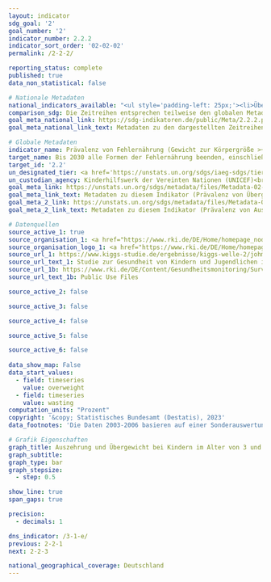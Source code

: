 ```yaml
---
layout: indicator    
sdg_goal: '2'    
goal_number: '2'    
indicator_number: 2.2.2    
indicator_sort_order: '02-02-02'    
permalink: /2-2-2/    

reporting_status: complete    
published: true    
data_non_statistical: false    

# Nationale Metadaten    
national_indicators_available: "<ul style='padding-left: 25px;'><li>Übergewicht</li> <li> Auszehrung</li></ul>"    
comparison_sdg: Die Zeitreihen entsprechen teilweise den globalen Metadaten.    
goal_meta_national_link: https://sdg-indikatoren.de/public/Meta/2.2.2.pdf
goal_meta_national_link_text: Metadaten zu den dargestellten Zeitreihen    

# Globale Metadaten    
indicator_name: Prävalenz von Fehlernährung (Gewicht zur Körpergröße >+2 oder <-2 Standardabweichung vom Median gemäß den Standards der WHO für das Wachstum von Kindern) bei Kindern unter 5 Jahren, nach Art der Fehlernährung (Auszehrung und Übergewicht)    
target_name: Bis 2030 alle Formen der Fehlernährung beenden, einschließlich durch Erreichung der international vereinbarten Zielvorgaben in Bezug auf Wachstumshemmung und Auszehrung bei Kindern unter 5 Jahren bis 2025, und den Ernährungsbedürfnissen von heranwachsenden Mädchen, schwangeren und stillenden Frauen und älteren Menschen Rechnung tragen    
target_id: '2.2'    
un_designated_tier: <a href='https://unstats.un.org/sdgs/iaeg-sdgs/tier-classification/' title='Klicken Sie hier um weitere Informationen zur UN-Tier-Klassifikation zu erhalten.'  target='_blank'>Tier I</a>    
un_custodian_agency: Kinderhilfswerk der Vereinten Nationen (UNICEF)<br>Weltgesundheitsorganisation (WHO)    
goal_meta_link: https://unstats.un.org/sdgs/metadata/files/Metadata-02-02-02a.pdf    
goal_meta_link_text: Metadaten zu diesem Indikator (Prävalenz von Übergewicht)
goal_meta_2_link: https://unstats.un.org/sdgs/metadata/files/Metadata-02-02-02b.pdf
goal_meta_2_link_text: Metadaten zu diesem Indikator (Prävalenz von Auszehrung)        

# Datenquellen
source_active_1: true
source_organisation_1: <a href="https://www.rki.de/DE/Home/homepage_node.html" target="_blank"> Robert Koch-Institut (RKI) </a>
source_organisation_logo_1: <a href="https://www.rki.de/DE/Home/homepage_node.html" target="_blank"><img src="https://g205sdgs.github.io/sdg-indicators/public/OrgImgDe/rki.png" alt="Logo rki" style="height:60px; width:148px"/></a>
source_url_1: https://www.kiggs-studie.de/ergebnisse/kiggs-welle-2/johm.html
source_url_text_1: Studie zur Gesundheit von Kindern und Jugendlichen in Deutschland (KiGGS) – KiGGS Welle 2
source_url_1b: https://www.rki.de/DE/Content/Gesundheitsmonitoring/Surveydaten/Surveydaten_node.html
source_url_text_1b: Public Use Files

source_active_2: false

source_active_3: false

source_active_4: false

source_active_5: false

source_active_6: false
    
data_show_map: False    
data_start_values: 
  - field: timeseries
    value: overweight
  - field: timeseries
    value: wasting    
computation_units: "Prozent"    
copyright: '&copy; Statistisches Bundesamt (Destatis), 2023'    
data_footnotes: 'Die Daten 2003-2006 basieren auf einer Sonderauswertung und sind nicht öffentlich zugänglich. <br>• Die Daten 2003-2006 sind altersstandardisierte Prävalenzen (Bevölkerungsstand: 31. Dezember 2015).'    

# Grafik Eigenschaften    
graph_title: Auszehrung und Übergewicht bei Kindern im Alter von 3 und 4 Jahren
graph_subtitle:     
graph_type: bar
graph_stepsize: 
  - step: 0.5    

show_line: true
span_gaps: true

precision:
  - decimals: 1    

dns_indicator: /3-1-e/
previous: 2-2-1    
next: 2-2-3    

national_geographical_coverage: Deutschland    
---
```


<span></span>